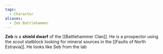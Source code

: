 ```yaml
---
tags:
  - Character
aliases:
  - Zeb Battlehammer
---
```

**Zeb** is a **shield dwarf** of the [[Battlehammer Clan]]. He is a prospector using the scout statblock looking for mineral sources in the [[Faults of North Estravia]]. He looks like Seb from the lab